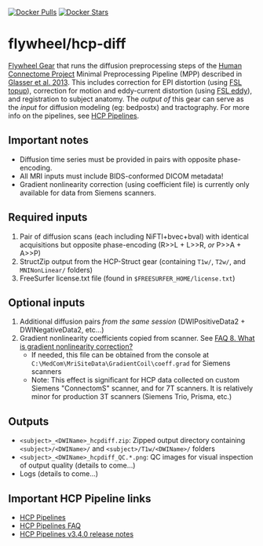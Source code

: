 [![Docker Pulls](https://img.shields.io/docker/pulls/flywheel/hcp-diff.svg)](https://hub.docker.com/r/flywheel/hcp-diff/)
[![Docker Stars](https://img.shields.io/docker/stars/flywheel/hcp-diff.svg)](https://hub.docker.com/r/flywheel/hcp-diff/)
# flywheel/hcp-diff
[Flywheel Gear](https://github.com/flywheel-io/gears/tree/master/spec) that runs the diffusion preprocessing steps of the [Human Connectome Project](http://www.humanconnectome.org) Minimal Preprocessing Pipeline (MPP) described in [Glasser et al. 2013](http://www.ncbi.nlm.nih.gov/pubmed/23668970).  This includes correction for EPI distortion (using [FSL topup](https://fsl.fmrib.ox.ac.uk/fsl/fslwiki/topup/TopupUsersGuide)), correction for motion and eddy-current distortion (using [FSL eddy](https://fsl.fmrib.ox.ac.uk/fsl/fslwiki/eddy)), and registration to subject anatomy. The *output of* this gear can serve as the *input* for diffusion modeling (eg: bedpostx) and tractography. For more info on the pipelines, see [HCP Pipelines](https://github.com/Washington-University/Pipelines).

## Important notes
* Diffusion time series must be provided in pairs with opposite phase-encoding.
* All MRI inputs must include BIDS-conformed DICOM metadata!
* Gradient nonlinearity correction (using coefficient file) is currently only available for data from Siemens scanners.

## Required inputs
1. Pair of diffusion scans (each including NiFTI+bvec+bval) with identical acquisitions but opposite phase-encoding (R>>L + L>>R, *or* P>>A + A>>P)
3. StructZip output from the HCP-Struct gear (containing <code>T1w/</code>, <code>T2w/</code>, and <code>MNINonLinear/</code> folders)
4. FreeSurfer license.txt file  (found in <code>$FREESURFER_HOME/license.txt</code>)

## Optional inputs
1. Additional diffusion pairs *from the same session* (DWIPositiveData2 + DWINegativeData2, etc...)
2. Gradient nonlinearity coefficients copied from scanner. See [FAQ 8. What is gradient nonlinearity correction?](https://github.com/Washington-University/Pipelines/wiki/FAQ#8-what-is-gradient-nonlinearity-correction)
    * If needed, this file can be obtained from the console at <code>C:\MedCom\MriSiteData\GradientCoil\coeff.grad</code> for Siemens scanners
    * Note: This effect is significant for HCP data collected on custom Siemens "ConnectomS" scanner, and for 7T scanners.  It is relatively minor for production 3T scanners (Siemens Trio, Prisma, etc.)

## Outputs
* <code>\<subject\>\_\<DWIName\>\_hcpdiff.zip</code>: Zipped output directory containing <code>\<subject\>/<DWIName\>/</code> and <code>\<subject\>/T1w/<DWIName\>/</code> folders
* <code>\<subject\>\_\<DWIName\>\_hcpdiff\_QC.*.png</code>: QC images for visual inspection of output quality (details to come...)
* Logs (details to come...)

## Important HCP Pipeline links
* [HCP Pipelines](https://github.com/Washington-University/Pipelines)
* [HCP Pipelines FAQ](https://github.com/Washington-University/Pipelines/wiki/FAQ)
* [HCP Pipelines v3.4.0 release notes](https://github.com/Washington-University/Pipelines/wiki/v3.4.0-Release-Notes,-Installation,-and-Usage)
